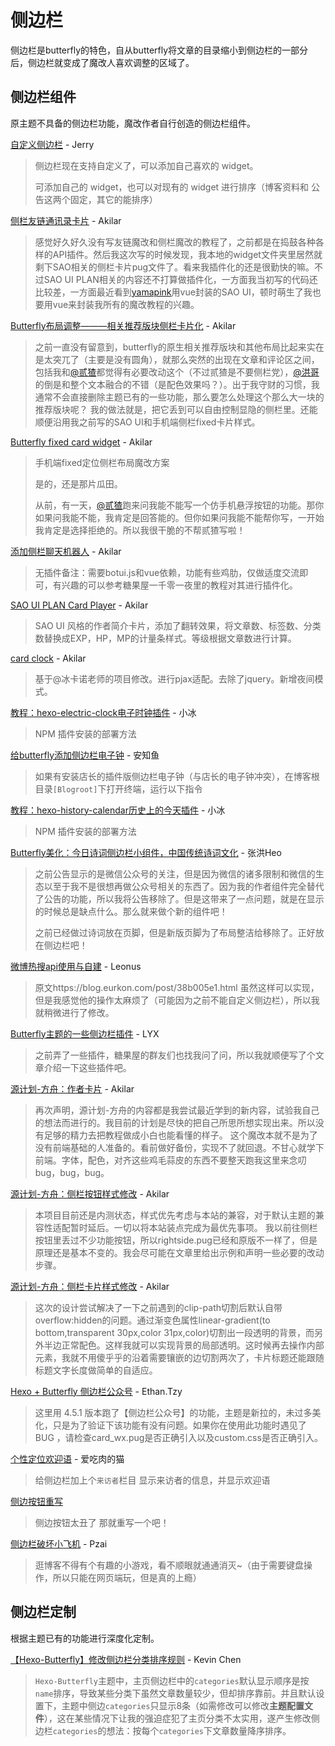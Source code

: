 # 侧边栏

侧边栏是butterfly的特色，自从butterfly将文章的目录缩小到侧边栏的一部分后，侧边栏就变成了魔改人喜欢调整的区域了。

## 侧边栏组件

原主题不具备的侧边栏功能，魔改作者自行创造的侧边栏组件。

[自定义侧边栏](https://butterfly.js.org/posts/ea33ab97/) - Jerry

> 侧边栏现在支持自定义了，可以添加自己喜欢的 widget。
>
> 可添加自己的 widget，也可以对现有的 widget 进行排序（博客资料和 公告这两个固定，其它的能排序）

[侧栏友链通讯录卡片](https://akilar.top/posts/e7d99b48/) - Akilar

> 感觉好久好久没有写友链魔改和侧栏魔改的教程了，之前都是在捣鼓各种各样的API插件。然后我这次写的时候发现，我本地的widget文件夹里居然就剩下SAO相关的侧栏卡片pug文件了。看来我插件化的还是很勤快的嘛。不过SAO UI PLAN相关的内容还不打算做插件化，一方面我当初写的代码还比较差，一方面最近看到[yamapink](https://yamapink.com/)用vue封装的SAO UI，顿时萌生了我也要用vue来封装我所有的魔改教程的兴趣。

[Butterfly布局调整———相关推荐版块侧栏卡片化](https://akilar.top/posts/194e1534/) - Akilar

> 之前一直没有留意到，butterfly的原生相关推荐版块和其他布局比起来实在是太突兀了（主要是没有圆角），就那么突然的出现在文章和评论区之间，包括我和[@贰猹](https://noionion.top/)都觉得有必要改动这个（不过贰猹是不要侧栏党），[@洪哥](https://blog.zhheo.com/)的倒是和整个文本融合的不错（是配色效果吗？）。出于我守财的习惯，我通常不会直接删除主题已有的一些功能，那么要怎么处理这个那么大一块的推荐版块呢？
> 我的做法就是，把它丢到可以自由控制显隐的侧栏里。还能顺便沿用我之前写的SAO UI和手机端侧栏fixed卡片样式。

[Butterfly fixed card widget](https://akilar.top/posts/451ac5f8/) - Akilar

> 手机端fixed定位侧栏布局魔改方案
>
> 是的，还是那片瓜田。
>
> 从前，有一天，[@贰猹](https://noionion.top/)跑来问我能不能写一个仿手机悬浮按钮的功能。那你如果问我能不能，我肯定是回答能的。但你如果问我能不能帮你写，一开始我肯定是选择拒绝的。所以我很干脆的不帮贰猹写啦！

[添加侧栏聊天机器人](https://akilar.top/posts/9dc1acf8/) - Akilar

> 无插件备注：需要botui.js和vue依赖，功能有些鸡肋，仅做适度交流即可，有兴趣的可以参考糖果屋一千零一夜里的教程对其进行插件化。

[SAO UI PLAN Card Player](https://akilar.top/posts/8e1264d1/) - Akilar

> SAO UI 风格的作者简介卡片，添加了翻转效果，将文章数、标签数、分类数替换成EXP，HP，MP的计量条样式。等级根据文章数进行计算。

[card clock](https://akilar.top/posts/4e39cf4a/) - Akilar

> 基于@冰卡诺老师的项目修改。进行pjax适配。去除了jquery。新增夜间模式。

[教程：hexo-electric-clock电子时钟插件](https://zfe.space/post/hexo-electric-clock.html) - 小冰

> NPM 插件安装的部署方法

[给butterfly添加侧边栏电子钟](https://blog.anheyu.com/posts/fc18.html) - 安知鱼

> 如果有安装店长的插件版侧边栏电子钟（与店长的电子钟冲突），在博客根目录`[Blogroot]`下打开终端，运行以下指令

[教程：hexo-history-calendar历史上的今天插件](https://zfe.space/post/hexo-history-calendar.html) - 小冰

> NPM 插件安装的部署方法

[Butterfly美化：今日诗词侧边栏小组件，中国传统诗词文化](https://blog.zhheo.com/p/2ed9d8dd.html) - 张洪Heo

> 之前公告显示的是微信公众号的关注，但是因为微信的诸多限制和微信的生态以至于我不是很想再做公众号相关的东西了。因为我的作者组件完全替代了公告的功能，所以我将公告移除了。但是这带来了一点问题，就是在显示的时候总是缺点什么。那么就来做个新的组件吧！
>
> 之前已经做过诗词放在页脚，但是新版页脚为了布局整洁给移除了。正好放在侧边栏吧！

[微博热搜api使用与自建](https://blog.leonus.cn/2022/weibo.html) - Leonus

> 原文https://blog.eurkon.com/post/38b005e1.html
> 虽然这样可以实现，但是我感觉他的操作太麻烦了（可能因为之前不能自定义侧边栏），所以我就稍微进行了修改。

[Butterfly主题的一些侧边栏插件](https://yisous.xyz/posts/4ae2ec41/) - LYX

> 之前弄了一些插件，糖果屋的群友们也找我问了问，所以我就顺便写了个文章介绍一下这些插件吧。

[源计划-方舟：作者卡片](https://akilar.top/posts/f08df520/) - Akilar

> 再次声明，源计划-方舟的内容都是我尝试最近学到的新内容，试验我自己的想法而进行的。我目前的计划是尽快的把自己所思所想实现出来。所以没有足够的精力去把教程做成小白也能看懂的样子。
> 这个魔改本就不是为了没有前端基础的人准备的。看前做好备份，实现不了就回退。不甘心就学下前端。字体，配色，对齐这些鸡毛蒜皮的东西不要整天跑我这里来念叨bug，bug，bug。

[源计划-方舟：侧栏按钮样式修改](https://akilar.top/posts/89a3474c/) - Akilar

> 本项目目前还是内测状态，样式优先考虑与本站的兼容，对于默认主题的兼容性适配暂时延后。一切以将本站装点完成为最优先事项。
> 我以前往侧栏按钮里丢过不少功能按钮，所以rightside.pug已经和原版不一样了，但是原理还是基本不变的。我会尽可能在文章里给出示例和声明一些必要的改动步骤。

[源计划-方舟：侧栏卡片样式修改](https://akilar.top/posts/70bdebb6/) - Akilar

> 这次的设计尝试解决了一下之前遇到的clip-path切割后默认自带overflow:hidden的问题。通过渐变色属性linear-gradient(to bottom,transparent 30px,color 31px,color)切割出一段透明的背景，而另外半边正常配色。这样我就可以实现背景的局部透明。这时候再去操作内部元素，我就不用傻乎乎的沿着需要镶嵌的边切割两次了，卡片标题还能跟随标题文字长度做简单的自适应。

[Hexo + Butterfly 侧边栏公众号](https://fe32.top/articles/hexo1618/) - Ethan.Tzy

> 这里用 4.5.1 版本跑了【侧边栏公众号】的功能，主题是新拉的，未过多美化，只是为了验证下该功能有没有问题。如果你在使用此功能时遇见了 BUG ，请检查card_wx.pug是否正确引入以及custom.css是否正确引入。

[个性定位欢迎语](https://meuicat.com/blog/42/#%E4%B8%AA%E6%80%A7%E5%AE%9A%E4%BD%8D%E6%AC%A2%E8%BF%8E%E8%AF%AD) - 爱吃肉的猫

> 给侧边栏加上个`来访者`栏目
> 显示来访者的信息，并显示欢迎语

[侧边按钮重写](https://uu.sssu.us/archives/23370/)

>侧边按钮太丑了
>那就重写一个吧！

[侧边栏破坏小飞机](https://blog.pzai.cloud/posts/1e3a940e/) - Pzai

> 逛博客不得有个有趣的小游戏，看不顺眼就通通消灭~（由于需要键盘操作，所以只能在网页端玩，但是真的上瘾）

## 侧边栏定制

根据主题已有的功能进行深度化定制。

[【Hexo-Butterfly】修改侧边栏分类排序规则](https://sheerkvc.top/2022/09/05/17.sidebarReSort/) - Kevin Chen

> `Hexo-Butterfly`主题中，主页侧边栏中的`categories`默认显示顺序是按`name`排序，导致某些分类下虽然文章数量较少，但却排序靠前。并且默认设置下，主题中侧边`categories`只显示8条（如需修改可以修改**主题配置文件**），这在某些情况下让我的强迫症犯了主页分类不太实用，遂产生修改侧边栏`categories`的想法：按每个`categories`下文章数量降序排序。
